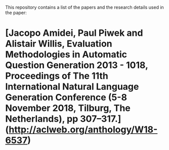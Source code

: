 This repository contains a list of the papers and the research details used in the paper: 

# [Jacopo Amidei, Paul Piwek and Alistair Willis, Evaluation Methodologies in Automatic Question Generation 2013 - 1018, Proceedings of The 11th International Natural Language Generation Conference (5-8 November 2018, Tilburg, The Netherlands), pp 307–317.] (http://aclweb.org/anthology/W18-6537)
